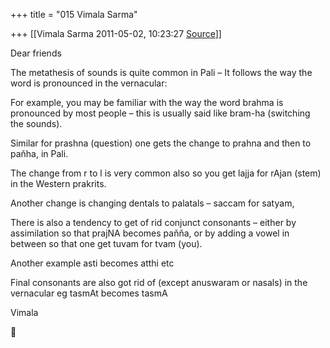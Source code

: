 +++
title = "015 Vimala Sarma"

+++
[[Vimala Sarma	2011-05-02, 10:23:27 [Source](https://groups.google.com/g/samskrita/c/ymWqFrDLC4c)]]



Dear friends

The metathesis of sounds is quite common in Pali – It follows the way the word is pronounced in the vernacular:

For example, you may be familiar with the way the word brahma is pronounced by most people – this is usually said like bram-ha (switching the sounds).

Similar for prashna (question) one gets the change to prahna and then to paňha, in Pali.

The change from r to l is very common also so you get lajja for rAjan (stem) in the Western prakrits.

Another change is changing dentals to palatals – saccam for satyam,

There is also a tendency to get of rid conjunct consonants – either by assimilation so that prajNA becomes paňňa, or by adding a vowel in between so that one get tuvam for tvam (you).

Another example asti becomes atthi etc

Final consonants are also got rid of (except anuswaram or nasals) in the vernacular eg tasmAt becomes tasmA

Vimala



